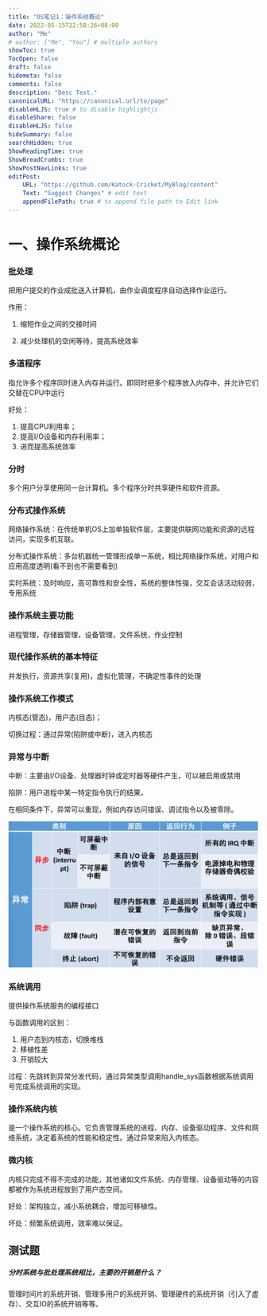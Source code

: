 ```yaml
---
title: "OS笔记1：操作系统概论"
date: 2022-05-15T22:58:26+08:00
author: "Me"
# author: ["Me", "You"] # multiple authors
showToc: true
TocOpen: false
draft: false
hidemeta: false
comments: false
description: "Desc Text."
canonicalURL: "https://canonical.url/to/page"
disableHLJS: true # to disable highlightjs
disableShare: false
disableHLJS: false
hideSummary: false
searchHidden: true
ShowReadingTime: true
ShowBreadCrumbs: true
ShowPostNavLinks: true
editPost:
    URL: "https://github.com/Katock-Cricket/MyBlog/content"
    Text: "Suggest Changes" # edit text
    appendFilePath: true # to append file path to Edit link
---
```


# 一、操作系统概论

### 批处理

把用户提交的作业成批送入计算机，由作业调度程序自动选择作业运行。

作用：

1. 缩短作业之间的交接时间

2. 减少处理机的空闲等待，提高系统效率

### 多道程序

指允许多个程序同时进入内存并运行。即同时把多个程序放入内存中，并允许它们交替在CPU中运行

好处：

1. 提高CPU利用率；
2. 提高I/O设备和内存利用率；
3. 进而提高系统效率

### 分时

多个用户分享使用同一台计算机。多个程序分时共享硬件和软件资源。

### 分布式操作系统

网络操作系统：在传统单机OS上加单独软件层，主要提供联网功能和资源的远程访问，实现多机互联。

分布式操作系统：多台机器统一管理形成单一系统，相比网络操作系统，对用户和应用高度透明(看不到也不需要看到)

实时系统：及时响应，高可靠性和安全性，系统的整体性强，交互会话活动较弱，专用系统

### 操作系统主要功能

进程管理，存储器管理，设备管理，文件系统，作业控制

### 现代操作系统的基本特征

并发执行，资源共享(复用)，虚拟化管理，不确定性事件的处理

### 操作系统工作模式

内核态(管态)，用户态(目态)；

切换过程：通过异常(陷阱或中断)，进入内核态

### 异常与中断

中断：主要由I/O设备、处理器时钟或定时器等硬件产生，可以被启用或禁用

陷阱：用户进程中某一特定指令执行的结果，

在相同条件下，异常可以重现，例如内存访问错误、调试指令以及被零除。

![1.png](./os1/1.png)

### 系统调用

提供操作系统服务的编程接口

与函数调用的区别：

1. 用户态到内核态，切换堆栈
2. 移植性差
3. 开销较大

过程：先跳转到异常分发代码，通过异常类型调用handle_sys函数根据系统调用号完成系统调用的实现。

### 操作系统内核

是一个操作系统的核心。它负责管理系统的进程、内存、设备驱动程序、文件和网络系统，决定着系统的性能和稳定性。通过异常来陷入内核态。

### 微内核

内核只完成不得不完成的功能，其他诸如文件系统、内存管理、设备驱动等的内容都被作为系统进程放到了用户态空间。

好处：架构独立，减小系统耦合，增加可移植性。

坏处：频繁系统调用，效率难以保证。



## 测试题

##### 分时系统与批处理系统相比，主要的开销是什么？

管理时间片的系统开销、管理多用户的系统开销、管理硬件的系统开销（引入了虚存）、交互IO的系统开销等等。

